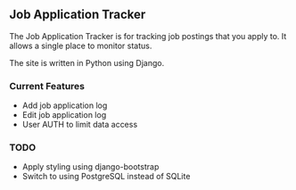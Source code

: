 ## Job Application Tracker

The Job Application Tracker is for tracking job postings that you apply to. It allows a single place to monitor status.

The site is written in Python using Django.

### Current Features

* Add job application log
* Edit job application log
* User AUTH to limit data access

### TODO

* Apply styling using django-bootstrap
* Switch to using PostgreSQL instead of SQLite
